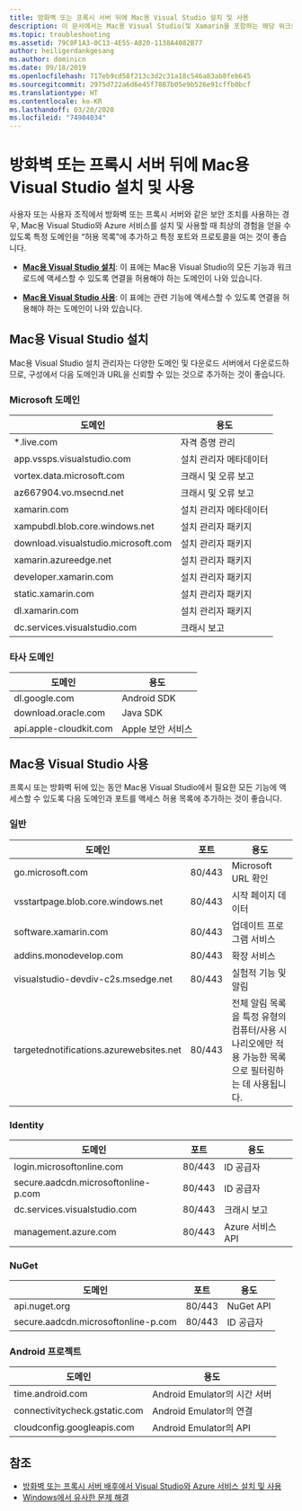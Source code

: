 ```yaml
---
title: 방화벽 또는 프록시 서버 뒤에 Mac용 Visual Studio 설치 및 사용
description: 이 문서에서는 Mac용 Visual Studio(및 Xamarin을 포함하는 해당 워크로드)가 회사 환경에서 작동할 수 있도록 방화벽에서 허용해야 하는 호스트 목록을 제공합니다.
ms.topic: troubleshooting
ms.assetid: 79C0F1A3-0C13-4E55-A820-1138A4082B77
author: heiligerdankgesang
ms.author: dominicn
ms.date: 09/18/2019
ms.openlocfilehash: 717eb9cd58f213c3d2c31a18c546a83ab8feb645
ms.sourcegitcommit: 2975d722a6d6e45f7887b05e9b526e91cffb0bcf
ms.translationtype: HT
ms.contentlocale: ko-KR
ms.lasthandoff: 03/20/2020
ms.locfileid: "74984034"
---
```

# <a name="install-and-use-visual-studio-for-mac-behind-a-firewall-or-proxy-server"></a>방화벽 또는 프록시 서버 뒤에 Mac용 Visual Studio 설치 및 사용

사용자 또는 사용자 조직에서 방화벽 또는 프록시 서버와 같은 보안 조치를 사용하는 경우, Mac용 Visual Studio와 Azure 서비스를 설치 및 사용할 때 최상의 경험을 얻을 수 있도록 특정 도메인을 “허용 목록”에 추가하고 특정 포트와 프로토콜을 여는 것이 좋습니다.

- [**Mac용 Visual Studio 설치**](#install-visual-studio-for-mac): 이 표에는 Mac용 Visual Studio의 모든 기능과 워크로드에 액세스할 수 있도록 연결을 허용해야 하는 도메인이 나와 있습니다.

- [**Mac용 Visual Studio 사용**](#use-visual-studio-for-mac): 이 표에는 관련 기능에 액세스할 수 있도록 연결을 허용해야 하는 도메인이 나와 있습니다.

## <a name="install-visual-studio-for-mac"></a>Mac용 Visual Studio 설치

Mac용 Visual Studio 설치 관리자는 다양한 도메인 및 다운로드 서버에서 다운로드하므로, 구성에서 다음 도메인과 URL을 신뢰할 수 있는 것으로 추가하는 것이 좋습니다.

### <a name="microsoft-domains"></a>Microsoft 도메인

| 도메인| 용도 |
| ----------------------------------- |---------------------------|
| *.live.com| 자격 증명 관리 |
| app.vssps.visualstudio.com| 설치 관리자 메타데이터|
| vortex.data.microsoft.com | 크래시 및 오류 보고 |
| az667904.vo.msecnd.net| 크래시 및 오류 보고 |
| xamarin.com | 설치 관리자 메타데이터|
| xampubdl.blob.core.windows.net| 설치 관리자 패키지|
| download.visualstudio.microsoft.com | 설치 관리자 패키지|
| xamarin.azureedge.net | 설치 관리자 패키지|
| developer.xamarin.com | 설치 관리자 패키지|
| static.xamarin.com | 설치 관리자 패키지|
| dl.xamarin.com | 설치 관리자 패키지|
| dc.services.visualstudio.com| 크래시 보고 |

### <a name="third-party-domains"></a>타사 도메인

| 도메인| 용도 |
| --------------------------|-------------------------|
| dl.google.com | Android SDK |
| download.oracle.com | Java SDK|
| api.apple-cloudkit.com| Apple 보안 서비스 |

## <a name="use-visual-studio-for-mac"></a>Mac용 Visual Studio 사용

프록시 또는 방화벽 뒤에 있는 동안 Mac용 Visual Studio에서 필요한 모든 기능에 액세스할 수 있도록 다음 도메인과 포트를 액세스 허용 목록에 추가하는 것이 좋습니다.

### <a name="general"></a>일반

| 도메인 | 포트|용도|
| ----------------------|------------------|------------------|
| go.microsoft.com | 80/443|Microsoft URL 확인 |
| vsstartpage.blob.core.windows.net| 80/443| 시작 페이지 데이터|
| software.xamarin.com |  80/443|업데이트 프로그램 서비스|
| addins.monodevelop.com | 80/443| 확장 서비스 |
| visualstudio-devdiv-c2s.msedge.net | 80/443| 실험적 기능 및 알림 |
| targetednotifications.azurewebsites.net|  80/443| 전체 알림 목록을 특정 유형의 컴퓨터/사용 시나리오에만 적용 가능한 목록으로 필터링하는 데 사용됩니다.|

### <a name="identity"></a>Identity

| 도메인 | 포트|용도|
| ----------------------|------------------|------------------|
| login.microsoftonline.com | 80/443| ID 공급자|
| secure.aadcdn.microsoftonline-p.com | 80/443|ID 공급자|
| dc.services.visualstudio.com| 80/443|크래시 보고|
| management.azure.com|80/443| Azure 서비스 API |

### <a name="nuget"></a>NuGet

| 도메인 | 포트|용도|
| ----------------------|------------------|------------------|
| api.nuget.org | 80/443|NuGet API|
| secure.aadcdn.microsoftonline-p.com |80/443| ID 공급자|

### <a name="android-projects"></a>Android 프로젝트

| 도메인| 용도|
| ------------------------------------|------------------------------------|
| time.android.com| Android Emulator의 시간 서버 |
| connectivitycheck.gstatic.com | Android Emulator의 연결|
| cloudconfig.googleapis.com| Android Emulator의 API|

## <a name="see-also"></a>참조

- [방화벽 또는 프록시 서버 배후에서 Visual Studio와 Azure 서비스 설치 및 사용](/visualstudio/install/install-and-use-visual-studio-behind-a-firewall-or-proxy-server)
- [Windows에서 유사한 문제 해결](/visualstudio/install/troubleshooting-network-related-errors-in-visual-studio)
